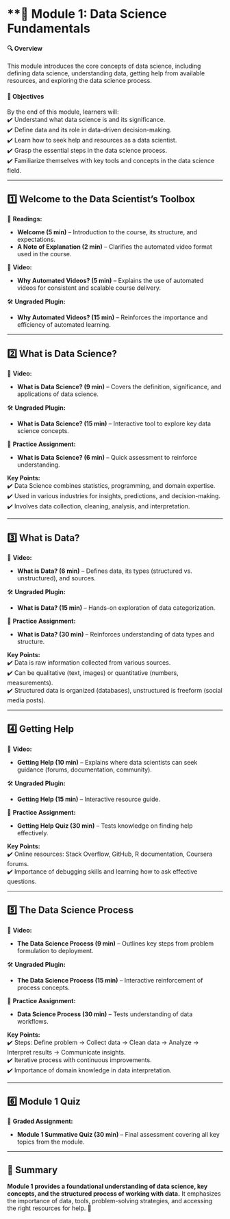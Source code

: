 # **📌 Module 1: Data Science Fundamentals

#### **🔍 Overview** 

This module introduces the core concepts of data science, including defining data science, understanding data, getting help from available resources, and exploring the data science process. 

#### **🎯 Objectives**

By the end of this module, learners will:  
✔️ Understand what data science is and its significance.  
✔️ Define data and its role in data-driven decision-making.  
✔️ Learn how to seek help and resources as a data scientist.  
✔️ Grasp the essential steps in the data science process.  
✔️ Familiarize themselves with key tools and concepts in the data science field.

---

## **1️⃣ Welcome to the Data Scientist’s Toolbox**

📖 **Readings:**
- **Welcome (5 min)** – Introduction to the course, its structure, and expectations.
- **A Note of Explanation (2 min)** – Clarifies the automated video format used in the course.

🎥 **Video:**
- **Why Automated Videos? (5 min)** – Explains the use of automated videos for consistent and scalable course delivery.

🛠 **Ungraded Plugin:**
- **Why Automated Videos? (15 min)** – Reinforces the importance and efficiency of automated learning.

---

## **2️⃣ What is Data Science?**

🎥 **Video:**
- **What is Data Science? (9 min)** – Covers the definition, significance, and applications of data science.

🛠 **Ungraded Plugin:**
- **What is Data Science? (15 min)** – Interactive tool to explore key data science concepts.

📝 **Practice Assignment:**
- **What is Data Science? (6 min)** – Quick assessment to reinforce understanding.

**Key Points:**  
✔️ Data Science combines statistics, programming, and domain expertise.  
✔️ Used in various industries for insights, predictions, and decision-making.  
✔️ Involves data collection, cleaning, analysis, and interpretation.

---

## **3️⃣ What is Data?**

🎥 **Video:**
- **What is Data? (6 min)** – Defines data, its types (structured vs. unstructured), and sources.

🛠 **Ungraded Plugin:**
- **What is Data? (15 min)** – Hands-on exploration of data categorization.

📝 **Practice Assignment:**
- **What is Data? (30 min)** – Reinforces understanding of data types and structure.

**Key Points:**  
✔️ Data is raw information collected from various sources.  
✔️ Can be qualitative (text, images) or quantitative (numbers, measurements).  
✔️ Structured data is organized (databases), unstructured is freeform (social media posts).

---

## **4️⃣ Getting Help**

🎥 **Video:**
- **Getting Help (10 min)** – Explains where data scientists can seek guidance (forums, documentation, community).

🛠 **Ungraded Plugin:**
- **Getting Help (15 min)** – Interactive resource guide.

📝 **Practice Assignment:**
- **Getting Help Quiz (30 min)** – Tests knowledge on finding help effectively.

**Key Points:**  
✔️ Online resources: Stack Overflow, GitHub, R documentation, Coursera forums.  
✔️ Importance of debugging skills and learning how to ask effective questions.

---

## **5️⃣ The Data Science Process**

🎥 **Video:**
- **The Data Science Process (9 min)** – Outlines key steps from problem formulation to deployment.

🛠 **Ungraded Plugin:**
- **The Data Science Process (15 min)** – Interactive reinforcement of process concepts.

📝 **Practice Assignment:**
- **Data Science Process (30 min)** – Tests understanding of data workflows.

**Key Points:**  
✔️ Steps: Define problem → Collect data → Clean data → Analyze → Interpret results → Communicate insights.  
✔️ Iterative process with continuous improvements.  
✔️ Importance of domain knowledge in data interpretation.

---

## **6️⃣ Module 1 Quiz**

📝 **Graded Assignment:**
- **Module 1 Summative Quiz (30 min)** – Final assessment covering all key topics from the module.

---

## **📌 Summary**

**Module 1 provides a foundational understanding of data science, key concepts, and the structured process of working with data.** It emphasizes the importance of data, tools, problem-solving strategies, and accessing the right resources for help. 🚀